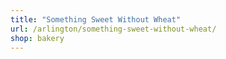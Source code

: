 ```yaml
---
title: "Something Sweet Without Wheat"
url: /arlington/something-sweet-without-wheat/
shop: bakery
---
```

